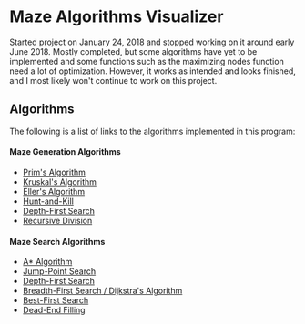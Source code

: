# Maze Algorithms Visualizer
Started project on January 24, 2018 and stopped working on it around early June 2018. Mostly completed, but some algorithms have yet to be implemented and some functions such as the maximizing nodes function need a lot of optimization. However, it works as intended and looks finished, and I most likely won't continue to work on this project.

## Algorithms
The following is a list of links to the algorithms implemented in this program:

#### Maze Generation Algorithms
- [Prim's Algorithm](https://github.com/TusharK54/Maze-Algorithms-Visualizer/blob/master/Maze%20Algorithms/src/PrimsAlgorithm.java)
- [Kruskal's Algorithm](https://github.com/TusharK54/Maze-Algorithms-Visualizer/blob/master/Maze%20Algorithms/src/KruskalsAlgorithm.java)
- [Eller's Algorithm](https://github.com/TusharK54/Maze-Algorithms-Visualizer/blob/master/Maze%20Algorithms/src/EllersAlgorithm.java)
- [Hunt-and-Kill](https://github.com/TusharK54/Maze-Algorithms-Visualizer/blob/master/Maze%20Algorithms/src/HuntAndKillAlgorithm.java)
- [Depth-First Search](https://github.com/TusharK54/Maze-Algorithms-Visualizer/blob/master/Maze%20Algorithms/src/DepthFirstGeneration.java)
- [Recursive Division](https://github.com/TusharK54/Maze-Algorithms-Visualizer/blob/master/Maze%20Algorithms/src/RecursiveDivision.java)

#### Maze Search Algorithms
- [A* Algorithm](https://github.com/TusharK54/Maze-Algorithms-Visualizer/blob/master/Maze%20Algorithms/src/AStarAlgorithm.java)
- [Jump-Point Search](https://github.com/TusharK54/Maze-Algorithms-Visualizer/blob/master/Maze%20Algorithms/src/JumpPointSearch.java)
- [Depth-First Search](https://github.com/TusharK54/Maze-Algorithms-Visualizer/blob/master/Maze%20Algorithms/src/DepthFirstGeneration.java)
- [Breadth-First Search / Dijkstra's Algorithm](https://github.com/TusharK54/Maze-Algorithms-Visualizer/blob/master/Maze%20Algorithms/src/BreadthFirstSearch.java)
- [Best-First Search](https://github.com/TusharK54/Maze-Algorithms-Visualizer/blob/master/Maze%20Algorithms/src/BestFirstSearch.java)
- [Dead-End Filling](https://github.com/TusharK54/Maze-Algorithms-Visualizer/blob/master/Maze%20Algorithms/src/DeadEndFilling.java)
